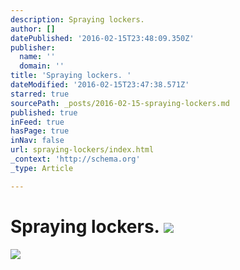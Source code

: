 ```yaml
---
description: Spraying lockers.
author: []
datePublished: '2016-02-15T23:48:09.350Z'
publisher:
  name: ''
  domain: ''
title: 'Spraying lockers. '
dateModified: '2016-02-15T23:47:38.571Z'
starred: true
sourcePath: _posts/2016-02-15-spraying-lockers.md
published: true
inFeed: true
hasPage: true
inNav: false
url: spraying-lockers/index.html
_context: 'http://schema.org'
_type: Article

---
```

# Spraying lockers. ![](https://the-grid-user-content.s3-us-west-2.amazonaws.com/e9a40bec-1654-4cfc-8153-12f8f91cc52d.png)
![](https://the-grid-user-content.s3-us-west-2.amazonaws.com/a47f3d78-9431-4d74-83c5-404c8ed5037f.png)